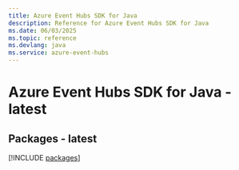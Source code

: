 ```yaml
---
title: Azure Event Hubs SDK for Java
description: Reference for Azure Event Hubs SDK for Java
ms.date: 06/03/2025
ms.topic: reference
ms.devlang: java
ms.service: azure-event-hubs
---
```

# Azure Event Hubs SDK for Java - latest
## Packages - latest
[!INCLUDE [packages](event-hubs-index.md)]